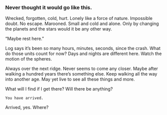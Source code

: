 ### Never thought it would go like this.

Wrecked, forgotten, cold, hurt. Lonely like a force of nature. Impossible doubt. No escape. Marooned. Small and cold and alone. Only by changing the planets and the stars would it be any other way. 

“Maybe rest here.”

Log says it’s been so many hours, minutes, seconds, since the crash. What do those units count for now? Days and nights are different here. Watch the motion of the spheres.

Always over the next ridge. Never seems to come any closer. Maybe after walking a hundred years there’s something else. Keep walking all the way into another age. May yet live to see all these things and more. 

What will I find if I get there? Will there be anything? 

`You have arrived.`

Arrived, yes. Where?

